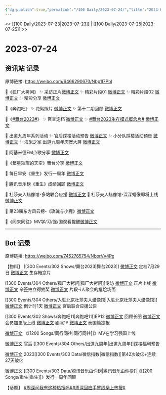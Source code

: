 ```yaml
---
{"dg-publish":true,"permalink":"/100 Daily/2023-07-24/","title":"2023-07-24","created":"2023-07-30T15:29:21.309+08:00","updated":"2023-08-25T12:57:55.116+08:00"}
---
```



<< [[100 Daily/2023-07-23\|2023-07-23]] | [[100 Daily/2023-07-25\|2023-07-25]] >>

# 2023-07-24

## 资讯站 记录

原博链接: https://weibo.com/6466290670/Nbp1I7Pbl

🌟《狐厂大拷问》
✨ 采访正片[微博正文](https://weibo.com/6466290670/4926992501703759)
✨ 精彩片段01 [微博正文](https://weibo.com/6466290670/4926997778926232)
✨ 精彩片段02 [微博正文](https://weibo.com/6466290670/4927003729597923)
✨ 精彩分享 [微博正文](https://weibo.com/6466290670/4927004108131647)

🌟《奔跑吧》
✨ 花絮照片 [微博正文](https://weibo.com/6466290670/4927029571751972)
✨ 第十二期回顾 [微博正文](https://weibo.com/6466290670/4926973979132570)

🌟《[#舞台2023#](https://s.weibo.com/weibo?q=%23%E8%88%9E%E5%8F%B02023%23)》
✨ 官宣定档 [微博正文](https://weibo.com/6466290670/4927110953308980)
✨ [#舞台2023生存模式概念片#](https://s.weibo.com/weibo?q=%23%E8%88%9E%E5%8F%B02023%E7%94%9F%E5%AD%98%E6%A8%A1%E5%BC%8F%E6%A6%82%E5%BF%B5%E7%89%87%23) [微博正文](https://weibo.com/6466290670/4927113332002167)

🌟 出道九周年系列活动
✨ 官后踩楼活动预告 [微博正文](https://weibo.com/6466290670/4927061074904776)
✨ 小分队踩楼活动预告 [微博正文](https://weibo.com/6466290670/4927077067264740)
✨ 海米之家·出道九周年庆贺大屏 [微博正文](https://weibo.com/6466290670/4927083509979869)

🌟 阿基米德FM点歌分享 [微博正文](https://weibo.com/6466290670/4927108335797491)

🌟《繁星璀璨的天空》舞台分享 [微博正文](https://weibo.com/6466290670/4927160755949555)

🌟 每日早安《重生》发行一周年 [微博正文](https://weibo.com/6466290670/4926907667448283)

🌟 腾讯音乐榜《重生》成绩回顾 [微博正文](https://weibo.com/6466290670/4927070038400593)

🌟 杜莎夫人蜡像馆-多站联合应援 [微博正文](https://weibo.com/6466290670/4927160265742357)
🌟 杜莎夫人蜡像馆-深深蜡像即将上线 [微博正文](https://weibo.com/6466290670/4927080971901144)

🌟 第23届东方风云榜-《玫瑰与小鹿》[微博正文](https://weibo.com/6466290670/4927093739618896)

🌟《同来同往》MV学/习/强/国观看提醒[微博正文](https://weibo.com/6466290670/4926983518292265)

---
## Bot 记录

原博链接: https://weibo.com/7452765754/NborVv4Pg

【物料】
[[300 Events/302 Shows/舞台2023\|舞台2023]]
[微博正文](https://weibo.com/7837775023/NbnedolCZ) 定档7月29日
[微博正文](http://weibo.com/7837775023/NbnijaN1D) 生存概念片

[[300 Events/304 Others/狐厂大拷问\|狐厂大拷问]]专访
[微博正文](http://weibo.com/6525010965/Nbk8irrYM) 正片上线
[微博正文](http://weibo.com/1843633441/NbkgwwZy2) 亲签拍立得抽奖
[微博正文](https://weibo.com/6525010965/NbknD90WJ) 片段-i人聚会的尴尬场面

[[300 Events/304 Others/入驻北京杜莎夫人蜡像馆\|入驻北京杜莎夫人蜡像馆]]
[微博正文](http://weibo.com/3972183489/NbmseoB1n) 倒计时1天
[微博正文](https://weibo.com/5248300719/4927120058358407) 官后联合应援公告

[[300 Events/302 Shows/奔跑吧11\|奔跑吧11]]EP12
[微博正文](http://weibo.com/5242381821/NbjxC3uzg) 回顾长图
[微博正文](https://weibo.com/1731986465/NblhW4vDa) 会员加更版上线
[微博正文](http://weibo.com/5242381821/Nbl72i5w6) 剧照1P
[微博正文](http://weibo.com/5242381821/Nbm5Ue4Ep) 泰国篇捷报

[微博正文](https://weibo.com/6466290670/NbjXNyNcd) 《[[200 Songs/同行同往\|同行同往]]》MV在学习强国上线

[微博正文](http://weibo.com/5248300719/NblV0uWLo) 官后 [[300 Events/304 Others/出道九周年\|出道九周年]]踩楼福利预告

[微博正文](http://weibo.com/5637413637/NbhRwiosB) 2023[[300 Events/303 Data/微信指数\|微信指数]]第42次破亿+连续27天破亿

[微博正文](http://weibo.com/6733257358/NblvAyVHJ) [[300 Events/303 Data/腾讯音乐由你榜\|腾讯音乐由你榜]]《[[200 Songs/重生\|重生]]》发行一周年回顾

【话题】
[#周深问我有这种热搜吗#](https://s.weibo.com/weibo?q=%23%E5%91%A8%E6%B7%B1%E9%97%AE%E6%88%91%E6%9C%89%E8%BF%99%E7%A7%8D%E7%83%AD%E6%90%9C%E5%90%97%23)[#周深回应手臂线条上热搜#](https://s.weibo.com/weibo?q=%23%E5%91%A8%E6%B7%B1%E5%9B%9E%E5%BA%94%E6%89%8B%E8%87%82%E7%BA%BF%E6%9D%A1%E4%B8%8A%E7%83%AD%E6%90%9C%23)
